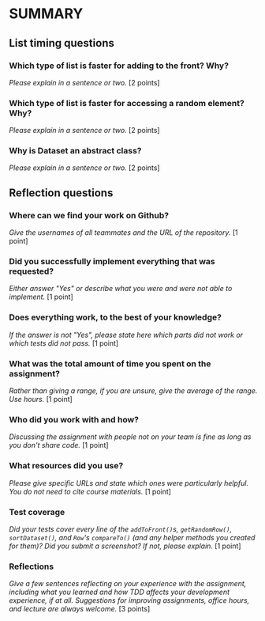 # SUMMARY

## List timing questions

### Which type of list is faster for adding to the front? Why?

_Please explain in a sentence or two._ [2 points]

### Which type of list is faster for accessing a random element? Why?

_Please explain in a sentence or two._ [2 points]

### Why is Dataset an abstract class?

_Please explain in a sentence or two._ [2 points]

## Reflection questions

### Where can we find your work on Github?

_Give the usernames of all teammates and the URL of the repository._ [1 point]

### Did you successfully implement everything that was requested?

_Either answer "Yes" or describe what you were and were not able to
implement._ [1 point]

### Does everything work, to the best of your knowledge?

_If the answer is not "Yes", please state here which parts did not work or
which tests did not pass._ [1 point]

### What was the total amount of time you spent on the assignment?

_Rather than giving a range, if you are unsure, give the average of the range. Use hours._
[1 point]

### Who did you work with and how?

_Discussing the assignment with people not on your team is fine as long as you
don't share code._ [1 point]

### What resources did you use?

_Please give specific URLs and state which ones were particularly helpful.
You do not need to cite course materials._ [1 point]

### Test coverage

_Did your tests cover every line of the `addToFront()`s, `getRandomRow()`,
`sortDataset()`, and `Row`'s `compareTo()` (and any helper methods you
created for them)? Did you submit a screenshot?
If not, please explain._ [1 point]

### Reflections

_Give a few sentences reflecting on your experience with the assignment,
including what you learned and how TDD affects your development experience,
if at all. Suggestions for improving assignments, office hours, and lecture are
always welcome._
[3 points]